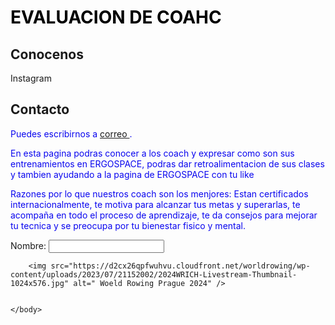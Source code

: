 <!DOCTYPE html>
<html>
<head>
    <title> COACH ERGOSPACE </title>
    <style> 
    h1 { color: #000000; }
    p {color: #0A06EF; }
    </style>
</head>
    <body>
        <h1> EVALUACION DE COAHC </h1>
        <h2> Conocenos </h2>
        <Conoce nuestra pagina a <link= [https://www.instagram.com/ergospacerowing/]> Instagram </Conoce>
        <h2> Contacto</h2>
        <p> Puedes escribirnos a <a href="ergospace@gmail.com"> correo </a>.</p>
        <p> En esta pagina podras conocer a los coach y expresar como son sus entrenamientos en ERGOSPACE, podras dar retroalimentacion de sus clases y tambien ayudando a la pagina de ERGOSPACE con tu like</p>
        <p> Razones por lo que nuestros coach son los menjores: Estan certificados internacionalmente, te motiva para alcanzar tus metas y superarlas, te acompaña en todo el proceso de aprendizaje, te da consejos para mejorar tu tecnica y se preocupa por tu bienestar fisico y mental. </p>
        <form method="post" action= "kevin.gaelcastro18@gmail.com">
        Nombre: <input type= "text" nombre="Kevin Castro" />
        </form>
        
        <img src="https://d2cx26qpfwuhvu.cloudfront.net/worldrowing/wp-content/uploads/2023/07/21152002/2024WRICH-Livestream-Thumbnail-1024x576.jpg" alt=" Woeld Rowing Prague 2024" />
        
        
    </body>
</html>
